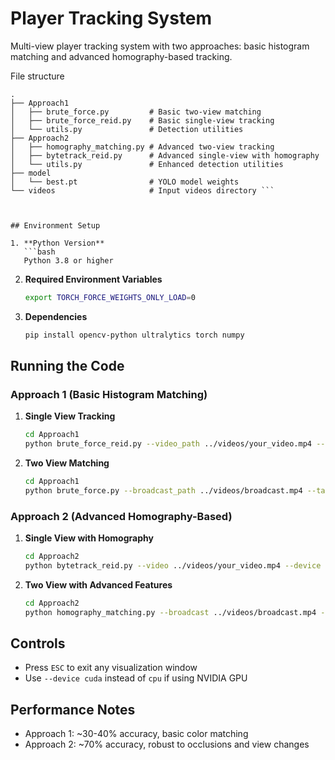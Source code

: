 # Player Tracking System

Multi-view player tracking system with two approaches: basic histogram matching and advanced homography-based tracking.


File structure
```$ tree -L 2
.
├── Approach1
│   ├── brute_force.py         # Basic two-view matching
│   ├── brute_force_reid.py    # Basic single-view tracking
│   └── utils.py               # Detection utilities
├── Approach2
│   ├── homography_matching.py # Advanced two-view tracking
│   ├── bytetrack_reid.py      # Advanced single-view with homography
│   └── utils.py               # Enhanced detection utilities
├── model
│   └── best.pt                # YOLO model weights
└── videos                     # Input videos directory ```



## Environment Setup

1. **Python Version**
   ```bash
   Python 3.8 or higher
   ```

2. **Required Environment Variables**
   ```bash
   export TORCH_FORCE_WEIGHTS_ONLY_LOAD=0
   ```

3. **Dependencies**
   ```bash
   pip install opencv-python ultralytics torch numpy
   ```

## Running the Code

### Approach 1 (Basic Histogram Matching)

1. **Single View Tracking**
   ```bash
   cd Approach1
   python brute_force_reid.py --video_path ../videos/your_video.mp4 --device cpu
   ```

2. **Two View Matching**
   ```bash
   cd Approach1
   python brute_force.py --broadcast_path ../videos/broadcast.mp4 --tacticam_path ../videos/tacticam.mp4 --device cpu
   ```

### Approach 2 (Advanced Homography-Based)

1. **Single View with Homography**
   ```bash
   cd Approach2
   python bytetrack_reid.py --video ../videos/your_video.mp4 --device cpu
   ```

2. **Two View with Advanced Features**
   ```bash
   cd Approach2
   python homography_matching.py --broadcast ../videos/broadcast.mp4 --tacticam ../videos/tacticam.mp4 --device cpu
   ```

## Controls
- Press `ESC` to exit any visualization window
- Use `--device cuda` instead of `cpu` if using NVIDIA GPU

## Performance Notes
- Approach 1: ~30-40% accuracy, basic color matching
- Approach 2: ~70% accuracy, robust to occlusions and view changes
